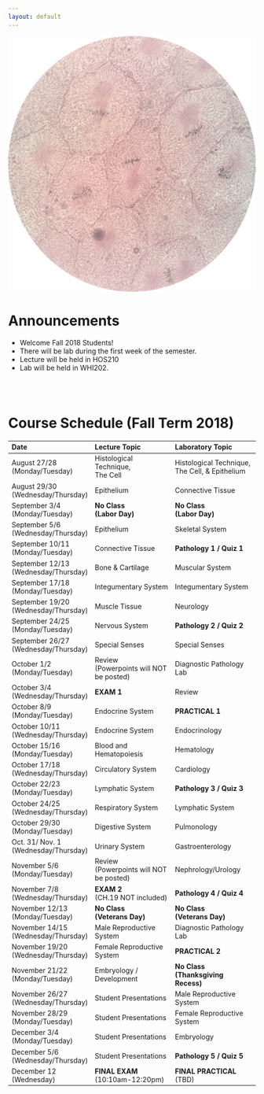 ```yaml
---
layout: default
---
```


![Splash_IMAGE](./assets/images/splashImage_mitosis.png)


<a id="jump-to-announcements" class="jump-to-section"> </a>
# Announcements

* Welcome Fall 2018 Students! 
* There will be lab during the first week of the semester. 
* Lecture will be held in HOS210
* Lab will be held in WHI202.

<br>
<br>



<a id="jump-to-schedule" class="jump-to-section"> </a>
# Course Schedule (Fall Term 2018)

| Date                                 | Lecture Topic                        | Laboratory Topic                                       |
|:-------------------------------------|:-------------------------------------|:-------------------------------------------------------|
| August 27/28 <br> (Monday/Tuesday)   | Histological Technique, <br>The Cell | Histological Technique, <br>The Cell, & Epithelium     |
| August 29/30 <br> (Wednesday/Thursday) | Epithelium                          | Connective Tissue                                          |
| September 3/4 <br> (Monday/Tuesday)     | **No Class <br> (Labor Day)**                          | **No Class <br> (Labor Day)**                                       |
| September 5/6 <br> (Wednesday/Thursday) | Epithelium                          | Skeletal System                                          |
| September 10/11 <br> (Monday/Tuesday)     | Connective Tissue                          | **Pathology 1 / Quiz 1**                                          |
| September 12/13 <br> (Wednesday/Thursday) | Bone & Cartilage                          | Muscular System                                          |
| September 17/18 <br> (Monday/Tuesday)     | Integumentary System                          | Integumentary System                                          |
| September 19/20 <br> (Wednesday/Thursday) | Muscle Tissue                          | Neurology                                          |
| September 24/25 <br> (Monday/Tuesday)     | Nervous System                          | **Pathology 2 / Quiz 2**                                           |
| September 26/27 <br> (Wednesday/Thursday) | Special Senses                          | Special Senses                                          |
| October 1/2 <br> (Monday/Tuesday)     | Review <br> (Powerpoints will NOT be posted)                          | Diagnostic Pathology Lab                                          |
| October 3/4 <br> (Wednesday/Thursday) | **EXAM 1**                          | Review                                           |
| October 8/9 <br> (Monday/Tuesday)     | Endocrine System                          | **PRACTICAL 1**                                          |
| October 10/11 <br> (Wednesday/Thursday) | Endocrine System                          | Endocrinology                                          |
| October 15/16 <br> (Monday/Tuesday)     | Blood and Hematopoiesis                          | Hematology                                          |
| October 17/18 <br> (Wednesday/Thursday) | Circulatory System                          | Cardiology                                          |
| October 22/23 <br> (Monday/Tuesday)     | Lymphatic System                          | **Pathology 3 / Quiz 3**                                           |
| October 24/25 <br> (Wednesday/Thursday) | Respiratory System                          | Lymphatic System                                          |
| October 29/30 <br> (Monday/Tuesday)     | Digestive System                          | Pulmonology                                          |
| Oct. 31/ Nov. 1 <br> (Wednesday/Thursday) | Urinary System                            | Gastroenterology                                          |
| November 5/6 <br> (Monday/Tuesday)     | Review <br> (Powerpoints will NOT be posted)                         | Nephrology/Urology                                          |
| November 7/8 <br> (Wednesday/Thursday) | **EXAM 2** <br> (CH.19 NOT included)                         | **Pathology 4 / Quiz 4**                                            |
| November 12/13 <br> (Monday/Tuesday)     |  **No Class <br> (Veterans Day)**                          | **No Class <br> (Veterans Day)**                                       |
| November 14/15 <br> (Wednesday/Thursday) | Male Reproductive System                          | Diagnostic Pathology Lab                                          |
| November 19/20 <br> (Wednesday/Thursday) | Female Reproductive System                         | **PRACTICAL 2**                                            |
| November 21/22 <br> (Monday/Tuesday)     | Embryology / Development                          | **No Class <br> (Thanksgiving Recess)**                                              |
| November 26/27 <br> (Wednesday/Thursday) | Student Presentations                          | Male Reproductive System                                          |
| November 28/29 <br> (Monday/Tuesday)     | Student Presentations                          | Female Reproductive System                                          |
| December 3/4 <br> (Monday/Tuesday)     | Student Presentations                          | Embryology                                          |
| December 5/6 <br> (Wednesday/Thursday) | Student Presentations                          | **Pathology 5 / Quiz 5**                                            |
| December 12 <br> (Wednesday) | **FINAL EXAM** <br> (10:10am-12:20pm)                  | **FINAL PRACTICAL**  <br>(TBD)                                       |
